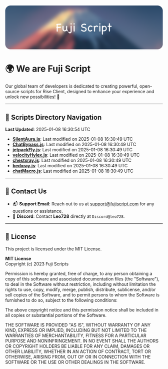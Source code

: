![Banner](.github/b.webp)

# 🌍 **We are Fuji Script**

Our global team of developers is dedicated to creating powerful, open-source scripts for Rise Client, designed to enhance your experience and unlock new possibilities! 🌟

---
<!-- SCRIPTS_NAVIGATION_START -->
## 📂 **Scripts Directory Navigation**

**Last Updated**: 2025-01-08 16:30:54 UTC

- **[SilentAura.js](scripts/SilentAura.js)**: Last modified on 2025-01-08 16:30:49 UTC
- **[ChatBypass.js](scripts/ChatBypass.js)**: Last modified on 2025-01-08 16:30:49 UTC
- **[jetpackFly.js](scripts/jetpackFly.js)**: Last modified on 2025-01-08 16:30:49 UTC
- **[velocityHylex.js](scripts/velocityHylex.js)**: Last modified on 2025-01-08 16:30:49 UTC
- **[chestxray.js](scripts/chestxray.js)**: Last modified on 2025-01-08 16:30:49 UTC
- **[bedxray.js](scripts/bedxray.js)**: Last modified on 2025-01-08 16:30:49 UTC
- **[chatMacro.js](scripts/chatMacro.js)**: Last modified on 2025-01-08 16:30:49 UTC

<!-- SCRIPTS_NAVIGATION_END -->

---

## 💬 **Contact Us**  
- 📬 **Support Email**: Reach out to us at [support@fujiscript.com](mailto:support@fujiscript.com) for any questions or assistance.  
- 💬 **Discord**: Contact **Leo728** directly at `Discord@leo728`.

---

## 📜 **License**

This project is licensed under the MIT License.  

**MIT License**  
Copyright (c) 2023 Fuji Scripts  

Permission is hereby granted, free of charge, to any person obtaining a copy of this software and associated documentation files (the "Software"), to deal in the Software without restriction, including without limitation the rights to use, copy, modify, merge, publish, distribute, sublicense, and/or sell copies of the Software, and to permit persons to whom the Software is furnished to do so, subject to the following conditions:  

The above copyright notice and this permission notice shall be included in all copies or substantial portions of the Software.  

THE SOFTWARE IS PROVIDED "AS IS", WITHOUT WARRANTY OF ANY KIND, EXPRESS OR IMPLIED, INCLUDING BUT NOT LIMITED TO THE WARRANTIES OF MERCHANTABILITY, FITNESS FOR A PARTICULAR PURPOSE AND NONINFRINGEMENT. IN NO EVENT SHALL THE AUTHORS OR COPYRIGHT HOLDERS BE LIABLE FOR ANY CLAIM, DAMAGES OR OTHER LIABILITY, WHETHER IN AN ACTION OF CONTRACT, TORT OR OTHERWISE, ARISING FROM, OUT OF OR IN CONNECTION WITH THE SOFTWARE OR THE USE OR OTHER DEALINGS IN THE SOFTWARE.  
